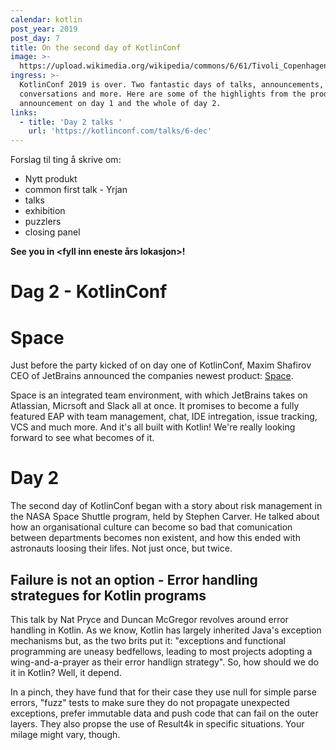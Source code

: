 ```yaml
---
calendar: kotlin
post_year: 2019
post_day: 7
title: On the second day of KotlinConf
image: >-
  https://upload.wikimedia.org/wikipedia/commons/6/61/Tivoli_Copenhagen_night.jpg
ingress: >-
  KotlinConf 2019 is over. Two fantastic days of talks, announcements,
  conversations and more. Here are some of the highlights from the product
  announcement on day 1 and the whole of day 2.
links:
  - title: 'Day 2 talks '
    url: 'https://kotlinconf.com/talks/6-dec'
---
```

Forslag til ting å skrive om:

* Nytt produkt
* common first talk - Yrjan
* talks
* exhibition
* puzzlers
* closing panel

**See you in <fyll inn eneste års lokasjon>!**

# Dag 2 - KotlinConf

# Space
Just before the party kicked of on day one of KotlinConf, Maxim Shafirov CEO of JetBrains announced the companies newest product: [Space](https://www.jetbrains.com/space/).

Space is an integrated team environment, with which JetBrains takes on Atlassian, Micrsoft and Slack all at once. It promises to become a fully featured EAP with team management, chat, IDE intregation, issue tracking, VCS and much more. And it's all built with Kotlin! We're really looking forward to see what becomes of it.

# Day 2
The second day of KotlinConf began with a story about risk management in the NASA Space Shuttle program, held by Stephen Carver. He talked about how an organisational culture can become so bad that comunication between departments becomes non existent, and how this ended with astronauts loosing their lifes. Not just once, but twice.

## Failure is not an option - Error handling strategues for Kotlin programs
This talk by Nat Pryce and Duncan McGregor revolves around error handling in Kotlin. As we know, Kotlin has largely inherited Java's exception mechanisms but, as the two brits put it: "exceptions and functional programming are uneasy bedfellows, leading to most projects adopting a wing-and-a-prayer as their error handlign strategy". So, how should we do it in Kotlin? Well, it depend.

In a pinch, they have fund that for their case they use null for simple parse errors, "fuzz" tests to make sure they do not propagate unexpected exceptions, prefer immutable data and push code that can fail on the outer layers. They also propse the use of Result4k in specific situations. Your milage might vary, though.
